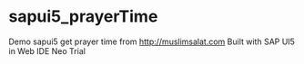# sapui5_prayerTime
Demo sapui5 get prayer time from http://muslimsalat.com
Built with SAP UI5 in Web IDE Neo Trial
